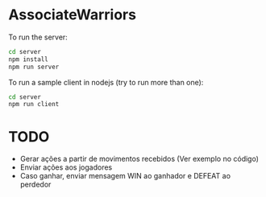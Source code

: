 # AssociateWarriors

To run the server:

```bash
cd server
npm install
npm run server
```

To run a sample client in nodejs (try to run more than one):

```bash
cd server
npm run client
```

# TODO

* Gerar ações a partir de movimentos recebidos (Ver exemplo no código)
* Enviar ações aos jogadores
* Caso ganhar, enviar mensagem WIN ao ganhador e DEFEAT ao perdedor

